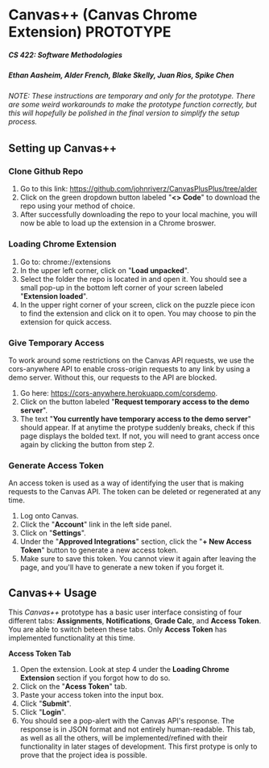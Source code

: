 # Canvas++ (Canvas Chrome Extension) **PROTOTYPE**
##### CS 422: Software Methodologies
##### Ethan Aasheim, Alder French, Blake Skelly, Juan Rios, Spike Chen

###### NOTE: These instructions are temporary and only for the prototype. There are some weird workarounds to make the prototype function correctly, but this will hopefully be polished in the final version to simplify the setup process. </em></p>

## Setting up Canvas++
### Clone Github Repo
1. Go to this link: https://github.com/johnriverz/CanvasPlusPlus/tree/alder
2. Click on the green dropdown button labeled "**<> Code**" to download the repo using your method of choice.
3. After successfully downloading the repo to your local machine, you will now be able to load up the extension in a Chrome broswer.
  
### Loading Chrome Extension
1. Go to: chrome://extensions
2. In the upper left corner, click on "**Load unpacked**".
3. Select the folder the repo is located in and open it. You should see a small pop-up in the bottom left corner of your screen labeled "**Extension loaded**".
4. In the upper right corner of your screen, click on the puzzle piece icon to find the extension and click on it to open. You may choose to pin the extension for quick access.

### Give Temporary Access
To work around some restrictions on the Canvas API requests, we use the cors-anywhere API to enable cross-origin requests to any link by using a demo server. Without this, our requests to   the API are blocked.
1. Go here: https://cors-anywhere.herokuapp.com/corsdemo.
2. Click on the button labeled "**Request temporary access to the demo server**".
3. The text "**You currently have temporary access to the demo server**" should appear. If at anytime the protype suddenly breaks, check if this page displays the bolded text. If not, you will need to grant access once again by clicking the button from step 2.
 
### Generate Access Token
An access token is used as a way of identifying the user that is making requests to the Canvas API. The token can be deleted or regenerated at any time.
1. Log onto Canvas.
2. Click the "**Account**" link in the left side panel.
3. Click on "**Settings**".
4. Under the "**Approved Integrations**" section, click the "**+ New Access Token**" button to generate a new access token.
5. Make sure to save this token. You cannot view it again after leaving the page, and you'll have to generate a new token if you forget it.

## Canvas++ Usage
This <em>Canvas++</em> prototype has a basic user interface consisting of four different tabs: **Assignments**, **Notifications**, **Grade Calc**, and **Access Token**. You are able to switch beteen these tabs. Only **Access Token** has implemented functionality at this time.

**Access Token Tab**
1. Open the extension. Look at step 4 under the **Loading Chrome Extension** section if you forgot how to do so.
2. Click on the "**Acess Token**" tab.
3. Paste your access token into the input box.
4. Click "**Submit**".
5. Click "**Login**".
6. You should see a pop-alert with the Canvas API's response. The response is in JSON format and not entirely human-readable.
This tab, as well as all the others, will be implemented/refined with their functionality in later stages of development. This first protype is only to prove that the project idea is possible. 
